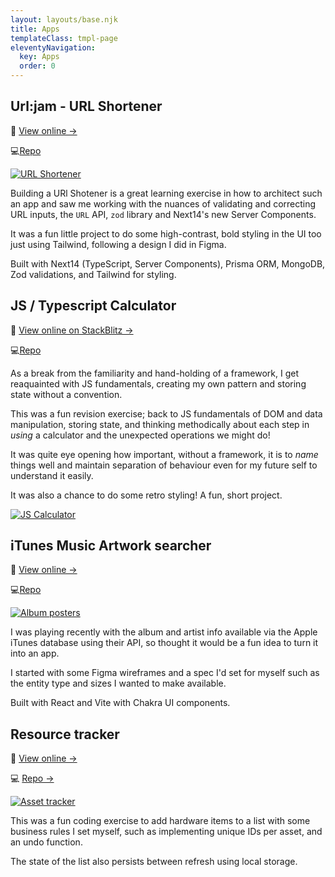 ```yaml
---
layout: layouts/base.njk
title: Apps
templateClass: tmpl-page
eleventyNavigation:
  key: Apps
  order: 0
---
```


## Url:jam - URL Shortener

🚀 [View online →](https://url-jam.vercel.app)

💻[Repo](https://github.com/MartinDM/url-jam)

[![URL Shortener](/img/url-jam-app.png)](https://url-jam.vercel.app)

Building a URl Shotener is a great learning exercise in how to architect such an app and saw me working with the nuances of validating and correcting URL inputs, the `URL` API, `zod` library and Next14's new Server Components.

It was a fun little project to do some high-contrast, bold styling in the UI too just using Tailwind, following a design I did in Figma.

Built with Next14 (TypeScript, Server Components), Prisma ORM, MongoDB, Zod validations, and Tailwind for styling.

## JS / Typescript Calculator

🚀 [View online on StackBlitz →](https://stackblitz.com/edit/martin-js-calculator?file=src%2Fmain.ts)

💻[Repo](https://github.com/MartinDM/Vanilla-JS-Calculator)

As a break from the familiarity and hand-holding of a framework, I get reaquainted with JS fundamentals, creating my own pattern and storing state without a convention.

This was a fun revision exercise; back to JS fundamentals of DOM and data manipulation, storing state, and thinking methodically about each step in _using_ a calculator and the unexpected operations we might do!

It was quite eye opening how important, without a framework, it is to _name_ things well and maintain separation of behaviour even for my future self to understand it easily.

It was also a chance to do some retro styling! A fun, short project.

[![JS Calculator](/img/js-calculator-app.jpeg)](https://stackblitz.com/edit/martin-js-calculator?file=src%2Fmain.ts)

## iTunes Music Artwork searcher

🚀 [View online →](https://mdm-itunes-search.surge.sh/)

💻[Repo](https://github.com/MartinDM/iTunes-Artwork-Searcher)

[![Album posters](/img/album-artwork-search.png)](https://mdm-itunes-search.surge.sh/)

I was playing recently with the album and artist info available via the Apple iTunes database using their API, so thought it would be a fun idea to turn it into an app.

I started with some Figma wireframes and a spec I'd set for myself such as the entity type and sizes I wanted to make available.

Built with React and Vite with Chakra UI components.

## Resource tracker

🚀 [View online →](https://martin-asset-list.surge.sh/)

💻 [Repo →](https://github.com/MartinDM/asset-list)

[![Asset tracker](/img/asset-tracker.png)](https://martin-asset-list.surge.sh/)

This was a fun coding exercise to add hardware items to a list with some business rules I set myself, such as implementing unique IDs per asset, and an undo function.

The state of the list also persists between refresh using local storage.
